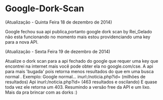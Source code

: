 Google-Dork-Scan
================
(Atualização - Quinta Feira 18 de dezembro de 2014)

Google fechou sua api publica,portanto google dork scan by Rei_Gelado não esta funcionando no momento mais estou providenciando uma key para a nova API.

(Atualização - Sexta Feira 19 de dezembro de 2014)

Atualize o dork scan para a api fechado do google que requer uma key que encontrei na internet mais você pode obter ela no google.com/cse.
A api para mais 'bugada' pois retorna menos resultados do que em uma busca normal .
Exemplo:
Google normal...
inurl:/noticia.php?id= (milhões de resultados)
Api
inurl:/noticia.php?id= (463 resultados e oscilando)
E quase toda vez ele retorna um 403.
Resumindo a versão free da API e um lixo.
Mais da pra brincar com as dorks :)
